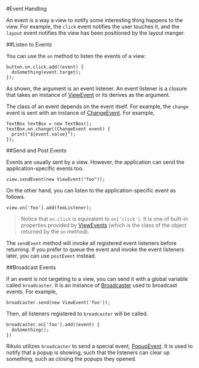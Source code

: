 #Event Handling

An event is a way a view to notify some interesting thing happens to the view.
For example, the `click` event notifies the user touches it, and the `layout` event notifies the view has been positioned by the layout manger.

##Listen to Events

You can use the `on` method to listen the events of a view:

    button.on.click.add((event) {
      doSomething(event.target);
    });

As shown, the argument is an event listener. An event listener is a closure that takes an instance of [ViewEvent](http://rikulo.org/api/_/event/ViewEvent.html) or its derives as the argument.

The class of an event depends on the event itself. For example, the `change` event is sent with an instance of [ChangeEvent](http://rikulo.org/api/_/event/ChangeEvent.html). For example,

    TextBox textBox = new TextBox();
    textBox.on.change((ChangeEvent event) {
      print("${event.value}");
    });

##Send and Post Events

Events are usually sent by a view. However, the application can send the application-specific events too.

    view.sendEvent(new ViewEvent("foo"));

On the other hand, you can listen to the application-specific event as follows.

    view.on['foo'].add(fooListener);

> Notice that `on.click` is equivalent to `on['click']`. It is one of built-in properties provided by [ViewEvents](http://rikulo.org/api/_/event/ViewEvents.html) (which is the class of the object returned by the `on` method).

The `sendEvent` method will invoke all registered event listeners before returning. If you prefer to queue the event and invoke the event listeners later, you can use `postEvent` instead.

##Broadcast Events

If an event is not targeting to a view, you can send it with a global variable called `broadcaster`. It is an instance of [Broadcaster](http://rikulo.org/api/_/event/Broadcaster.html) used to broadcast events. For example,

    broadcaster.send(new ViewEvent('foo'));

Then, all listeners registered to `broadcaster` will be called.

    broadcaster.on['foo'].add((event) {
      doSomething();
    })

Rikulo utilizes `broadcaster` to send a special event, [PopupEvent](http://rikulo.org/api/_/event/PopupEvent.html). It is used to notify that a popup is showing, such that the listeners can clear up something, such as closing the popups they opened.
